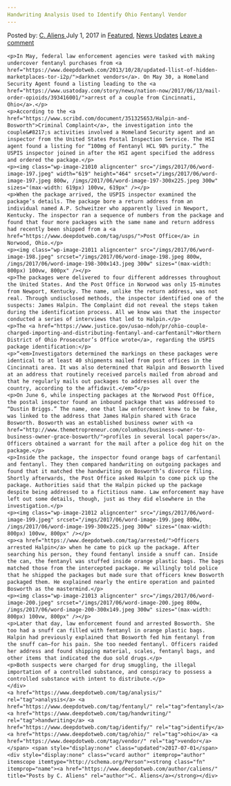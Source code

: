 ```yaml
---
Handwriting Analysis Used to Identify Ohio Fentanyl Vendor
---
```

<article class="post-listing post-21005 post type-post status-publish format-standard has-post-thumbnail hentry  tag-analysis tag-fentanyl tag-handwriting tag-identify tag-ohio tag-vendor">
    <div class="post-inner">
        <span>Posted by: <a href="https://www.deepdotweb.com/author/caliens/" title="">C. Aliens </a></span>
    <span>July 1, 2017</span>
    <span>in <a href="https://www.deepdotweb.com/category/deepdot-news/" rel="category tag">Featured</a>, <a href="https://www.deepdotweb.com/category/news-updates/" rel="category tag">News Updates</a></span>
    <span><a href="https://www.deepdotweb.com/2017/07/01/handwriting-analysis-used-identify-ohio-fentanyl-vendor/#respond">Leave a comment</a></span>
    </p>
    <div class="clear"></div>
    
    <p>In May, federal law enforcement agencies were tasked with making undercover fentanyl purchases from <a href="https://www.deepdotweb.com/2013/10/28/updated-llist-of-hidden-marketplaces-tor-i2p/">darknet vendors</a>. On May 30, a Homeland Security Agent found a listing leading to the <a href="https://www.usatoday.com/story/news/nation-now/2017/06/13/mail-order-opioids/393416001/">arrest of a couple from Cincinnati, Ohio</a>.</p>
    <p>According to the <a href="https://www.scribd.com/document/351325653/Halpin-and-Bosworth">Criminal Complaint</a>, the investigation into the couple&#8217;s activities involved a Homeland Security agent and an inspector from the United States Postal Inspection Service. The HSI agent found a listing for “100mg of Fentanyl HCL 98% purity.” The USPIS inspector joined in after the HSI agent specified the address and ordered the package.</p>
    <p><img class="wp-image-21010 aligncenter" src="/imgs/2017/06/word-image-197.jpeg" width="619" height="464" srcset="/imgs/2017/06/word-image-197.jpeg 800w, /imgs/2017/06/word-image-197-300x225.jpeg 300w" sizes="(max-width: 619px) 100vw, 619px" /></p>
    <p>When the package arrived, the USPIS inspector examined the package’s details. The package bore a return address from an individual named A.P. Schweitzer who apparently lived in Newport, Kentucky. The inspector ran a sequence of numbers from the package and found that four more packages with the same name and return address had recently been shipped from a <a href="https://www.deepdotweb.com/tag/usps/">Post Office</a> in Norwood, Ohio.</p>
    <p><img class="wp-image-21011 aligncenter" src="/imgs/2017/06/word-image-198.jpeg" srcset="/imgs/2017/06/word-image-198.jpeg 800w, /imgs/2017/06/word-image-198-300x143.jpeg 300w" sizes="(max-width: 800px) 100vw, 800px" /></p>
    <p>The packages were delivered to four different addresses throughout the United States. And the Post Office in Norwood was only 15-minutes from Newport, Kentucky. The name, unlike the return address, was not real. Through undisclosed methods, the inspector identified one of the suspects: James Halpin. The Complaint did not reveal the steps taken during the identification process. All we know was that the inspector conducted a series of interviews that led to Halpin.</p>
    <p>The <a href="https://www.justice.gov/usao-ndoh/pr/ohio-couple-charged-importing-and-distributing-fentanyl-and-carfentanil">Northern District of Ohio Prosecutor’s Office wrote</a>, regarding the USPIS package identification:</p>
    <p>“<em>Investigators determined the markings on these packages were identical to at least 40 shipments mailed from post offices in the Cincinnati area. It was also determined that Halpin and Bosworth lived at an address that routinely received parcels mailed from abroad and that he regularly mails out packages to addresses all over the country, according to the affidavit.</em>”</p>
    <p>On June 6, while inspecting packages at the Norwood Post Office, the postal inspector found an inbound package that was addressed to “Dustin Briggs.” The name, one that law enforcement knew to be fake, was linked to the address that James Halpin shared with Grace Bosworth. Bosworth was an established business owner with <a href="http://www.themetropreneur.com/columbus/business-owner-to-business-owner-grace-bosworth/">profiles in several local papers</a>. Officers obtained a warrant for the mail after a police dog hit on the package.</p>
    <p>Inside the package, the inspector found orange bags of carfentanil and fentanyl. They then compared handwriting on outgoing packages and found that it matched the handwriting on Bosworth’s divorce filing. Shortly afterwards, the Post Office asked Halpin to come pick up the package. Authorities said that the Halpin picked up the package despite being addressed to a fictitious name. Law enforcement may have left out some details, though, just as they did elsewhere in the investigation.</p>
    <p><img class="wp-image-21012 aligncenter" src="/imgs/2017/06/word-image-199.jpeg" srcset="/imgs/2017/06/word-image-199.jpeg 800w, /imgs/2017/06/word-image-199-300x225.jpeg 300w" sizes="(max-width: 800px) 100vw, 800px" /></p>
    <p><a href="https://www.deepdotweb.com/tag/arrested/">Officers arrested Halpin</a> when he came to pick up the package. After searching his person, they found fentanyl inside a snuff can. Inside the can, the fentanyl was stuffed inside orange plastic bags. The bags matched those from the intercepted package. He willingly told police that he shipped the packages but made sure that officers knew Bosworth packaged them. He explained nearly the entire operation and painted Bosworth as the mastermind.</p>
    <p><img class="wp-image-21013 aligncenter" src="/imgs/2017/06/word-image-200.jpeg" srcset="/imgs/2017/06/word-image-200.jpeg 800w, /imgs/2017/06/word-image-200-300x149.jpeg 300w" sizes="(max-width: 800px) 100vw, 800px" /></p>
    <p>Later that day, law enforcement found and arrested Bosworth. She too had a snuff can filled with fentanyl in orange plastic bags. Halpin had previously explained that Bosworth fed him fentanyl from the snuff can—for his pain. She too needed fentanyl. Officers raided her address and found shipping material, scales, fentanyl bags, and other items that indicated the duo sold drugs.</p>
    <p>Both suspects were charged for drug smuggling, the illegal importation of a controlled substance, and conspiracy to possess a controlled substance with intent to distribute.</p>
    </div>
    <a href="https://www.deepdotweb.com/tag/analysis/" rel="tag">analysis</a> <a href="https://www.deepdotweb.com/tag/fentanyl/" rel="tag">fentanyl</a> <a href="https://www.deepdotweb.com/tag/handwriting/" rel="tag">handwriting</a> <a href="https://www.deepdotweb.com/tag/identify/" rel="tag">identify</a> <a href="https://www.deepdotweb.com/tag/ohio/" rel="tag">ohio</a> <a href="https://www.deepdotweb.com/tag/vendor/" rel="tag">vendor</a></span> <span style="display:none" class="updated">2017-07-01</span>
    <div style="display:none" class="vcard author" itemprop="author" itemscope itemtype="http://schema.org/Person"><strong class="fn" itemprop="name"><a href="https://www.deepdotweb.com/author/caliens/" title="Posts by C. Aliens" rel="author">C. Aliens</a></strong></div>
    
